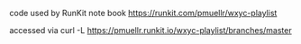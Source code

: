 code used by RunKit note book https://runkit.com/pmuellr/wxyc-playlist

accessed via curl -L https://pmuellr.runkit.io/wxyc-playlist/branches/master
